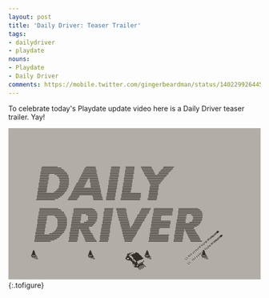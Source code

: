```yaml
---
layout: post
title: 'Daily Driver: Teaser Trailer'
tags:
- dailydriver
- playdate
nouns:
- Playdate
- Daily Driver
comments: https://mobile.twitter.com/gingerbeardman/status/1402299264458498048
---
```


To celebrate today's Playdate update video here is a Daily Driver teaser trailer. Yay!

![GIF](/images/posts/daily-driver-teaser-trailer.gif#playdate "Daily Driver: Teaser Trailer")
{:.tofigure}

